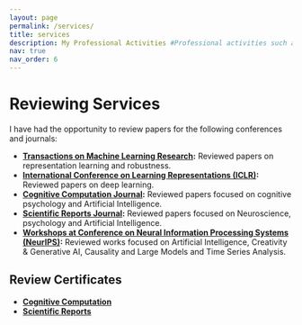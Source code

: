 ```yaml
---
layout: page
permalink: /services/
title: services
description: My Professional Activities #Professional activities such as teaching, reviewing, and other contributions.
nav: true
nav_order: 6
---
```


<!-- # Teaching -->

<!-- This section is for listing the courses you have taught. You can add links to materials if necessary. -->

<!-- - **Course 1:** Brief description of the course, university, and semester. -->
<!-- - **Course 2:** Brief description of the course, university, and semester. -->

# Reviewing Services

<!-- This section is for highlighting your reviewing services and uploading review certificates. -->

I have had the opportunity to review papers for the following conferences and journals:

- **[Transactions on Machine Learning Research](https://jmlr.org/tmlr/):** Reviewed papers on representation learning and robustness.
- **[International Conference on Learning Representations (ICLR)](https://iclr.cc/):** Reviewed papers on deep learning. <!--and robustness.-->
- **[Cognitive Computation Journal](https://link.springer.com/journal/12559):** Reviewed papers focused on cognitive psychology and Artificial Intelligence.
- **[Scientific Reports Journal](https://www.nature.com/srep/):** Reviewed papers focused on Neuroscience, psychology and Artificial Intelligence.
- **[Workshops at Conference on Neural Information Processing Systems (NeurIPS)](https://neurips.cc/):** Reviewed works focused on Artificial Intelligence, Creativity & Generative AI, Causality and Large Models and Time Series Analysis.

## Review Certificates

<!-- You can add download links or display the certificates directly here. -->

- **<a href="/home/assets/pdf/CC_Reviewer_Certificate.pdf" style="text-decoration: underline;">Cognitive Computation</a>**
- **<a href="/home/assets/pdf/SR_Reviewer_Certificate.pdf" style="text-decoration: underline;">Scientific Reports</a>**

<!-- [Certificate 2](link_to_certificate_2.pdf) -->

<!-- # Other Professional Contributions -->

<!-- You can use this section to mention committee memberships or other service-related activities. -->

<!-- - **Committee 1:** Brief description of your role. -->
<!-- - **Conference Organization:** Brief description of the event and your involvement. -->